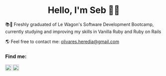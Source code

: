 <h1 align="center">Hello, I'm Seb 🕺🏻</h1>

📚🔎 Freshly graduated of Le Wagon's Software Development Bootcamp, currently studying and improving my skills in Vanilla Ruby and Ruby on Rails </p>

🌎 Feel free to contact me: olivares.heredia@gmail.com

<h3 align="left">Find me:</h3>
<p align="left">
<a href="https://linkedin.com/in/sebolivares" target="blank"><img align="center" src="https://cdn.jsdelivr.net/npm/simple-icons@3.0.1/icons/linkedin.svg" alt="my linkedin profile" height="20" width="20" /></a>
<a href="https://www.instagram.com/ssabesart" target="blank"><img align="center" src="https://static-00.iconduck.com/assets.00/instagram-bold-icon-512x512-77czd7e7.png" alt="my Instagram profile" height="20" width="20" /></a>
</p>
